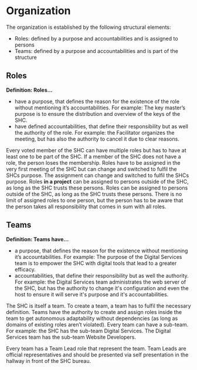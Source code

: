 # Organization

The organization is established by the following structural elements:

- Roles: defined by a purpose and accountabilities and is assigned to persons
- Teams: defined by a purpose and accountabilities and is part of the structure

## Roles

**Definition: Roles...**
- have a purpose, that defines the reason for the existence of the role without mentioning it’s accountabilities. For example: The key master’s purpose is to ensure the distribution and overview of the keys of the SHC.
- have defined accountabilities, that define their responsibility but as well the authority of the role. For example: the Facilitator organizes the meeting, but has also the authority to cancel it due to clear reasons.

Every voted member of the SHC can have multiple roles but has to have at least one to be part of the SHC.
If a member of the SHC does not have a role, the person loses the membership.
Roles have to be assigned in the very first meeting of the SHC but can change and switched to fulfil the SHCs purpose. The assignment can change and switched to fulfil the SHCs purpose. Roles **in a project** can be assigned to persons outside of the SHC, as long as the SHC trusts these persons.
Roles can be assigned to persons outside of the SHC, as long as the SHC trusts these persons.
There is no limit of assigned roles to one person, but the person has to be aware that the person takes all responsibility that comes in sum with all roles.

## Teams

**Definition: Teams have...**
- a purpose, that defines the reason for the existence without mentioning it’s accountabilities. For example: The purpose of the Digital Services team is to empower the SHC with digital tools that lead to a greater efficacy.
- accountabilities, that define their responsibility but as well the authority. For example: the Digital Services team administrates the web server of the SHC, but has the authority to change it's configuration and even the host to ensure it will serve it's purpose and it's accountabilities.

The SHC is itself a team. To create a team, a team has to fulfil the necessary definition. Teams have the authority to create and assign roles inside the team to get autonomous adaptability without dependencies (as long as domains of existing roles aren’t violated).
Every team can have a sub-team. For example: the SHC has the sub-team Digital Services. The Digital Services team has the sub-team Website Developers.

Every team has a Team Lead role that represent the team. Team Leads are official representatives and should be presented via self presentation in the hallway in front of the SHC bureau.
